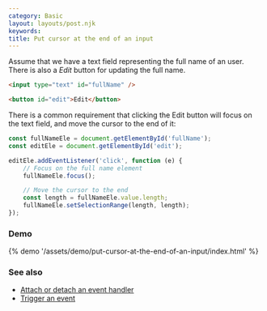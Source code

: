 ```yaml
---
category: Basic
layout: layouts/post.njk
keywords:
title: Put cursor at the end of an input
---
```


Assume that we have a text field representing the full name of an user. There is also a _Edit_ button for updating the full name.

```html
<input type="text" id="fullName" />

<button id="edit">Edit</button>
```

There is a common requirement that clicking the Edit button will focus on the text field, and move the cursor to the end of it:

```js
const fullNameEle = document.getElementById('fullName');
const editEle = document.getElementById('edit');

editEle.addEventListener('click', function (e) {
    // Focus on the full name element
    fullNameEle.focus();

    // Move the cursor to the end
    const length = fullNameEle.value.length;
    fullNameEle.setSelectionRange(length, length);
});
```

### Demo

{% demo '/assets/demo/put-cursor-at-the-end-of-an-input/index.html' %}

### See also

-   [Attach or detach an event handler](/attach-or-detach-an-event-handler)
-   [Trigger an event](/trigger-an-event)
